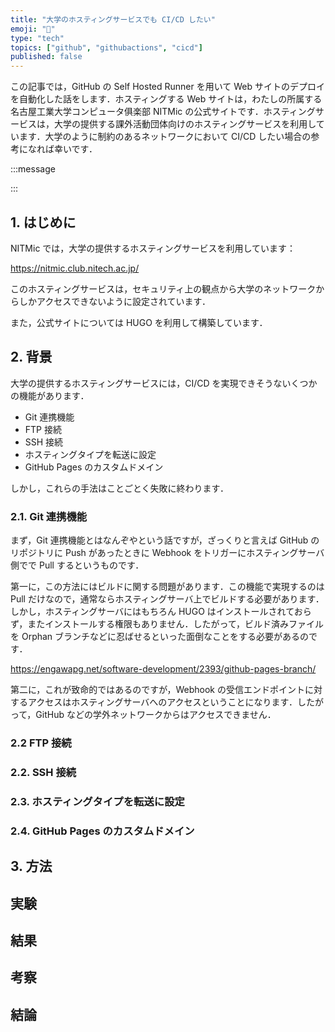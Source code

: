 ```yaml
---
title: "大学のホスティングサービスでも CI/CD したい"
emoji: "🤖"
type: "tech"
topics: ["github", "githubactions", "cicd"]
published: false
---
```


この記事では，GitHub の Self Hosted Runner を用いて Web サイトのデプロイを自動化した話をします．ホスティングする Web サイトは，わたしの所属する名古屋工業大学コンピュータ俱楽部 NITMic の公式サイトです．ホスティングサービスは，大学の提供する課外活動団体向けのホスティングサービスを利用しています．大学のように制約のあるネットワークにおいて CI/CD したい場合の参考になれば幸いです．

:::message

:::

## 1. はじめに

NITMic では，大学の提供するホスティングサービスを利用しています：

https://nitmic.club.nitech.ac.jp/

このホスティングサービスは，セキュリティ上の観点から大学のネットワークからしかアクセスできないように設定されています．

また，公式サイトについては HUGO を利用して構築しています．

## 2. 背景

大学の提供するホスティングサービスには，CI/CD を実現できそうないくつかの機能があります．

- Git 連携機能
- FTP 接続
- SSH 接続
- ホスティングタイプを転送に設定
- GitHub Pages のカスタムドメイン

しかし，これらの手法はことごとく失敗に終わります．

### 2.1. Git 連携機能

まず，Git 連携機能とはなんぞやという話ですが，ざっくりと言えば GitHub のリポジトリに Push があったときに Webhook をトリガーにホスティングサーバ側でで Pull するというものです．

第一に，この方法にはビルドに関する問題があります．この機能で実現するのは Pull だけなので，通常ならホスティングサーバ上でビルドする必要があります．しかし，ホスティングサーバにはもちろん HUGO はインストールされておらず，またインストールする権限もありません．したがって，ビルド済みファイルを Orphan ブランチなどに忍ばせるといった面倒なことをする必要があるのです．

https://engawapg.net/software-development/2393/github-pages-branch/

第二に，これが致命的ではあるのですが，Webhook の受信エンドポイントに対するアクセスはホスティングサーバへのアクセスということになります．したがって，GitHub などの学外ネットワークからはアクセスできません．

### 2.2 FTP 接続

### 2.2. SSH 接続

### 2.3. ホスティングタイプを転送に設定

### 2.4. GitHub Pages のカスタムドメイン

## 3. 方法


## 実験

## 結果

## 考察

## 結論
